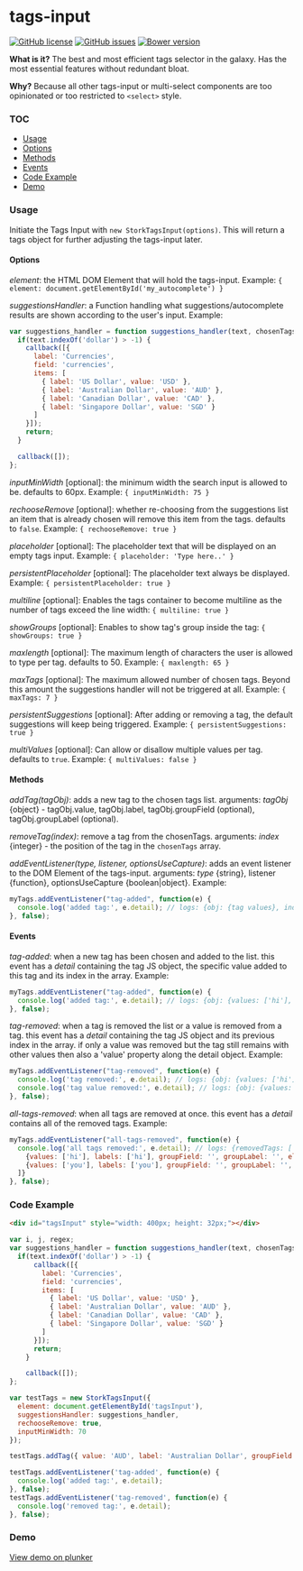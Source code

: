 # tags-input

[![GitHub license](https://img.shields.io/badge/license-MIT-blue.svg)](https://raw.githubusercontent.com/storkjs/tags-input/master/LICENSE)
[![GitHub issues](https://img.shields.io/github/issues/storkjs/tags-input.svg)](https://github.com/storkjs/tags-input/issues)
[![Bower version](https://badge.fury.io/bo/stork-tags.svg)](https://github.com/storkjs/tags-input/releases)

**What is it?**
The best and most efficient tags selector in the galaxy.
Has the most essential features without redundant bloat.

**Why?**
Because all other tags-input or multi-select components are too opinionated or too restricted to `<select>` style.

### TOC
- [Usage](#usage)
- [Options](#options)
- [Methods](#methods)
- [Events](#events)
- [Code Example](#code-example)
- [Demo](#demo)

### Usage
Initiate the Tags Input with `new StorkTagsInput(options)`. This will return a tags object for further adjusting the tags-input later.

#### Options
_element_: the HTML DOM Element that will hold the tags-input. Example: `{ element: document.getElementById('my_autocomplete') }`

_suggestionsHandler_: a Function handling what suggestions/autocomplete results are shown according to the user's input. Example:
```javascript
var suggestions_handler = function suggestions_handler(text, chosenTags, callback) {
  if(text.indexOf('dollar') > -1) {
    callback([{
      label: 'Currencies',
      field: 'currencies',
      items: [
        { label: 'US Dollar', value: 'USD' },
        { label: 'Australian Dollar', value: 'AUD' },
        { label: 'Canadian Dollar', value: 'CAD' },
        { label: 'Singapore Dollar', value: 'SGD' }
      ]
    }]);
    return;
  }

  callback([]);
};
```

_inputMinWidth_ [optional]: the minimum width the search input is allowed to be. defaults to 60px. Example:
`{ inputMinWidth: 75 }`

_rechooseRemove_ [optional]: whether re-choosing from the suggestions list an item that is already chosen will remove this item from the tags. defaults to `false`. Example:
`{ rechooseRemove: true }`

_placeholder_ [optional]: The placeholder text that will be displayed on an empty tags input. Example:
`{ placeholder: 'Type here..' }`

_persistentPlaceholder_ [optional]: The placeholder text always be displayed. Example:
`{ persistentPlaceholder: true }`

_multiline_ [optional]: Enables the tags container to become multiline as the number of tags exceed the line width:
`{ multiline: true }`

_showGroups_ [optional]: Enables to show tag's group inside the tag:
`{ showGroups: true }`

_maxlength_ [optional]: The maximum length of characters the user is allowed to type per tag. defaults to 50. Example:
`{ maxlength: 65 }`

_maxTags_ [optional]: The maximum allowed number of chosen tags. Beyond this amount the suggestions handler will not be triggered at all. Example:
`{ maxTags: 7 }`

_persistentSuggestions_ [optional]: After adding or removing a tag, the default suggestions will keep being triggered. Example:
`{ persistentSuggestions: true }`

_multiValues_ [optional]: Can allow or disallow multiple values per tag. defaults to `true`. Example:
`{ multiValues: false }`

#### Methods
_addTag(tagObj)_: adds a new tag to the chosen tags list.
arguments: _tagObj_ {object} - tagObj.value, tagObj.label, tagObj.groupField (optional), tagObj.groupLabel (optional).

_removeTag(index)_: remove a tag from the chosenTags. arguments: _index_ {integer} - the position of the tag in the `chosenTags` array.

_addEventListener(type, listener, optionsUseCapture)_: adds an event listener to the DOM Element of the tags-input.
arguments: _type_ {string}, listener {function}, optionsUseCapture {boolean|object}. Example:
```javascript
myTags.addEventListener("tag-added", function(e) {
  console.log('added tag:', e.detail); // logs: {obj: {tag values}, index: #}
}, false);
```

#### Events
_tag-added_: when a new tag has been chosen and added to the list. this event has a _detail_ containing the tag JS object, the specific value added to this tag
and its index in the array. Example:
```javascript
myTags.addEventListener("tag-added", function(e) {
  console.log('added tag:', e.detail); // logs: {obj: {values: ['hi'], labels: ['hi'], groupField: '', groupLabel: '', elm: LI}, value: 'hi', index: 0}
}, false);
```

_tag-removed_: when a tag is removed the list or a value is removed from a tag.
this event has a _detail_ containing the tag JS object and its previous index in the array. if only a value was removed
but the tag still remains with other values then also a 'value' property along the detail object. Example:
```javascript
myTags.addEventListener("tag-removed", function(e) {
  console.log('tag removed:', e.detail); // logs: {obj: {values: ['hi'], labels: ['hi'], groupField: '', groupLabel: '', elm: LI}, index: 0}
  console.log('tag value removed:', e.detail); // logs: {obj: {values: ['hi','you'], labels: ['hi','you'], groupField: '', groupLabel: '', elm: LI}, value: 'there', index: 0}
}, false);
```

_all-tags-removed_: when all tags are removed at once.
this event has a _detail_ contains all of the removed tags. Example:
```javascript
myTags.addEventListener("all-tags-removed", function(e) {
  console.log('all tags removed:', e.detail); // logs: {removedTags: [
    {values: ['hi'], labels: ['hi'], groupField: '', groupLabel: '', elm: LI},
    {values: ['you'], labels: ['you'], groupField: '', groupLabel: '', elm: LI}
  ]}
}, false);
```

### Code Example
```html
<div id="tagsInput" style="width: 400px; height: 32px;"></div>
```

```javascript
var i, j, regex;
var suggestions_handler = function suggestions_handler(text, chosenTags, callback) {
  if(text.indexOf('dollar') > -1) {
      callback([{
        label: 'Currencies',
        field: 'currencies',
        items: [
          { label: 'US Dollar', value: 'USD' },
          { label: 'Australian Dollar', value: 'AUD' },
          { label: 'Canadian Dollar', value: 'CAD' },
          { label: 'Singapore Dollar', value: 'SGD' }
        ]
      }]);
      return;
    }

    callback([]);
};

var testTags = new StorkTagsInput({
  element: document.getElementById('tagsInput'),
  suggestionsHandler: suggestions_handler,
  rechooseRemove: true,
  inputMinWidth: 70
});

testTags.addTag({ value: 'AUD', label: 'Australian Dollar', groupField: 'currencies', groupLabel: 'Currencies' });

testTags.addEventListener('tag-added', function(e) {
  console.log('added tag:', e.detail);
}, false);
testTags.addEventListener('tag-removed', function(e) {
  console.log('removed tag:', e.detail);
}, false);
```

### Demo
[View demo on plunker](https://embed.plnkr.co/OMUPjm/)
